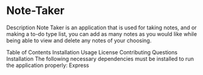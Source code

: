 # Note-Taker
Description Note Taker is an application that is used for taking notes, and or making a to-do type list, you can add as many notes as you would like while being able to view and delete any notes of your choosing.

Table of Contents Installation Usage License Contributing Questions Installation The following necessary dependencies must be installed to run the application properly: Express

